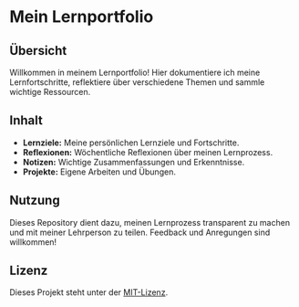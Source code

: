 # Mein Lernportfolio

## Übersicht
Willkommen in meinem Lernportfolio! Hier dokumentiere ich meine Lernfortschritte, reflektiere über verschiedene Themen und sammle wichtige Ressourcen.

## Inhalt
- **Lernziele:** Meine persönlichen Lernziele und Fortschritte.
- **Reflexionen:** Wöchentliche Reflexionen über meinen Lernprozess.
- **Notizen:** Wichtige Zusammenfassungen und Erkenntnisse.
- **Projekte:** Eigene Arbeiten und Übungen.

## Nutzung
Dieses Repository dient dazu, meinen Lernprozess transparent zu machen und mit meiner Lehrperson zu teilen. Feedback und Anregungen sind willkommen!

## Lizenz
Dieses Projekt steht unter der [MIT-Lizenz](LICENSE).
